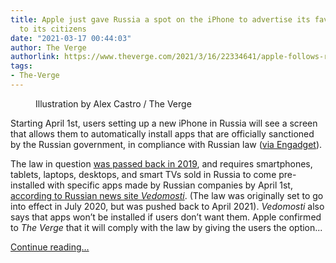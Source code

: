 ```yaml
---
title: Apple just gave Russia a spot on the iPhone to advertise its favorite apps
  to its citizens
date: "2021-03-17 00:44:03"
author: The Verge
authorlink: https://www.theverge.com/2021/3/16/22334641/apple-follows-russian-default-apps-law-setup-screen-options-user
tags:
- The-Verge
---
```

<figure>
      <img alt="" src="https://cdn.vox-cdn.com/thumbor/pM2WG3NS0H7dkbe0LJ91Bm-c8cQ=/0x0:2040x1360/1310x873/cdn.vox-cdn.com/uploads/chorus_image/image/68978734/acastro_180130_1777_0005.0.jpg" />
        <figcaption>Illustration by Alex Castro / The Verge</figcaption>
    </figure>

  <p id="NkHvcU">Starting April 1st, users setting up a new iPhone in Russia will see a screen that allows them to automatically install apps that are officially sanctioned by the Russian government, in compliance with Russian law (<a href="https://www.engadget.com/apple-iphone-ipad-mac-russia-apps-preinstall-144255015.html">via Engadget</a>). </p>
<p id="ptFlOo">The law in question <a href="https://www.theverge.com/2019/12/3/20977459/russian-law-pre-installed-domestic-software-tvs-smartphones-laptops">was passed back in 2019</a>, and requires smartphones, tablets, laptops, desktops, and smart TVs sold in Russia to come pre-installed with specific apps made by Russian companies by April 1st, <a href="https://www.vedomosti.ru/technology/articles/2021/03/15/861564-iphone-soft">according to Russian news site <em>Vedomosti</em></a>. (The law was originally set to go into effect in July 2020, but was pushed back to April 2021). <em>Vedomosti</em> also says that apps won’t be installed if users don’t want them. Apple confirmed to <em>The Verge</em> that it will comply with the law by giving the users the option...</p>
  <p>
    <a href="https://www.theverge.com/2021/3/16/22334641/apple-follows-russian-default-apps-law-setup-screen-options-user">Continue reading&hellip;</a>
  </p>
